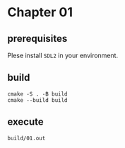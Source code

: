 # Chapter 01

## prerequisites
Plese install `SDL2` in your environment.

## build
```shell
cmake -S . -B build
cmake --build build
```

## execute
```shell
build/01.out
```